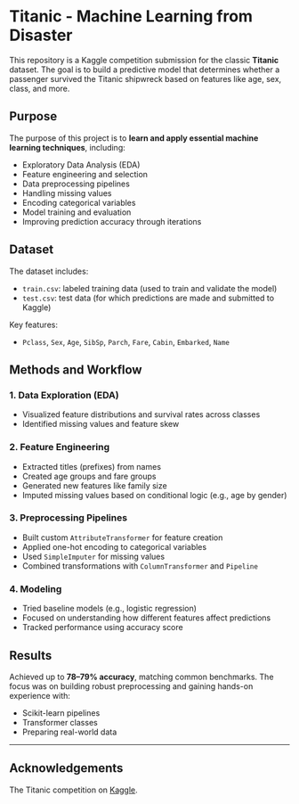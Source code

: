 # Titanic - Machine Learning from Disaster

This repository is a Kaggle competition submission for the classic **Titanic** dataset. The goal is to build a predictive model that determines whether a passenger survived the Titanic shipwreck based on features like age, sex, class, and more.

## Purpose

The purpose of this project is to **learn and apply essential machine learning techniques**, including:

- Exploratory Data Analysis (EDA)
- Feature engineering and selection
- Data preprocessing pipelines
- Handling missing values
- Encoding categorical variables
- Model training and evaluation
- Improving prediction accuracy through iterations

## Dataset

The dataset includes:

- `train.csv`: labeled training data (used to train and validate the model)
- `test.csv`: test data (for which predictions are made and submitted to Kaggle)

Key features:

- `Pclass`, `Sex`, `Age`, `SibSp`, `Parch`, `Fare`, `Cabin`, `Embarked`, `Name`

## Methods and Workflow

### 1. Data Exploration (EDA)

- Visualized feature distributions and survival rates across classes
- Identified missing values and feature skew

### 2. Feature Engineering

- Extracted titles (prefixes) from names
- Created age groups and fare groups
- Generated new features like family size
- Imputed missing values based on conditional logic (e.g., age by gender)

### 3. Preprocessing Pipelines

- Built custom `AttributeTransformer` for feature creation
- Applied one-hot encoding to categorical variables
- Used `SimpleImputer` for missing values
- Combined transformations with `ColumnTransformer` and `Pipeline`

### 4. Modeling

- Tried baseline models (e.g., logistic regression)
- Focused on understanding how different features affect predictions
- Tracked performance using accuracy score

## Results

Achieved up to **78–79% accuracy**, matching common benchmarks. The focus was on building robust preprocessing and gaining hands-on experience with:

- Scikit-learn pipelines
- Transformer classes
- Preparing real-world data

______________________________________________________________________

## Acknowledgements

The Titanic competition on [Kaggle](https://www.kaggle.com/c/titanic).
